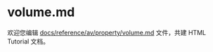 volume.md
===

欢迎您编辑 <a target="__blank" href="https://github.com/jaywcjlove/html-tutorial/blob/main/docs/reference/av/property/volume.md">docs/reference/av/property/volume.md</a> 文件，共建 HTML Tutorial 文档。